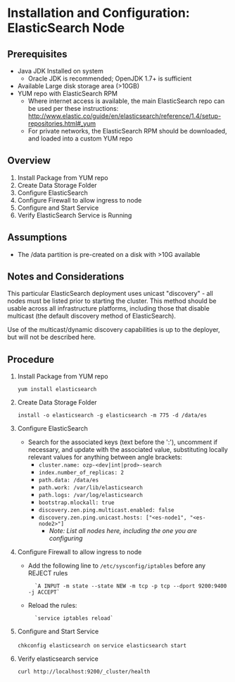 # Installation and Configuration: ElasticSearch Node #

## Prerequisites ##

* Java JDK Installed on system
    * Oracle JDK is recommended; OpenJDK 1.7+ is sufficient
* Available Large disk storage area (>10GB)
* YUM repo with ElasticSearch RPM
    * Where internet access is available, the main ElasticSearch repo can be used per these instructions: http://www.elastic.co/guide/en/elasticsearch/reference/1.4/setup-repositories.html#_yum
	* For private networks, the ElasticSearch RPM should be downloaded, and loaded into a custom YUM repo
	
## Overview ##

1. Install Package from YUM repo
2. Create Data Storage Folder
3. Configure ElasticSearch
4. Configure Firewall to allow ingress to node
5. Configure and Start Service
6. Verify ElasticSearch Service is Running


## Assumptions ##
* The /data partition is pre-created on a disk with >10G available

## Notes and Considerations ##
This particular ElasticSearch deployment uses unicast "discovery" - all nodes must be listed prior to starting the cluster.  This method should be usable across
all infrastructure platforms, including those that disable multicast (the default discovery method of ElasticSearch).

Use of the multicast/dynamic discovery capabilities is up to the deployer, but will not be described here.

## Procedure ##

1. Install Package from YUM repo

	`yum install elasticsearch`

2. Create Data Storage Folder

	`install -o elasticsearch -g elasticsearch -m 775 -d /data/es`

3. Configure ElasticSearch
    * Search for the associated keys (text before the ':'), uncomment if necessary, and update with the associated value, substituting locally relevant values for anything between angle brackets:
    	* `cluster.name: ozp-<dev|int|prod>-search`
    	* `index.number_of_replicas: 2`
		* `path.data: /data/es`
		* `path.work: /var/lib/elasticsearch`
		* `path.logs: /var/log/elasticsearch`
		* `bootstrap.mlockall: true`
		* `discovery.zen.ping.multicast.enabled: false`
		* `discovery.zen.ping.unicast.hosts: ["<es-node1", "<es-node2>"]`
        	* _Note: List all nodes here, including the one you are configuring_

4. Configure Firewall to allow ingress to node
    * Add the following line to `/etc/sysconfig/iptables` before any REJECT rules

			`A INPUT -m state --state NEW -m tcp -p tcp --dport 9200:9400 -j ACCEPT`
	* Reload the rules:

			`service iptables reload`
	
5. Configure and Start Service

	`chkconfig elasticsearch on`
	`service elasticsearch start`

6. Verify elasticsearch service

	`curl http://localhost:9200/_cluster/health`

		

